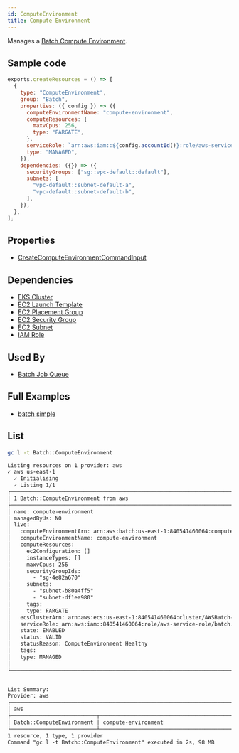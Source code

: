 ```yaml
---
id: ComputeEnvironment
title: Compute Environment
---
```


Manages a [Batch Compute Environment](https://console.aws.amazon.com/batch/home#compute-environments).

## Sample code

```js
exports.createResources = () => [
  {
    type: "ComputeEnvironment",
    group: "Batch",
    properties: ({ config }) => ({
      computeEnvironmentName: "compute-environment",
      computeResources: {
        maxvCpus: 256,
        type: "FARGATE",
      },
      serviceRole: `arn:aws:iam::${config.accountId()}:role/aws-service-role/batch.amazonaws.com/AWSServiceRoleForBatch`,
      type: "MANAGED",
    }),
    dependencies: ({}) => ({
      securityGroups: ["sg::vpc-default::default"],
      subnets: [
        "vpc-default::subnet-default-a",
        "vpc-default::subnet-default-b",
      ],
    }),
  },
];
```

## Properties

- [CreateComputeEnvironmentCommandInput](https://docs.aws.amazon.com/AWSJavaScriptSDK/v3/latest/clients/client-batch/interfaces/createcomputeenvironmentcommandinput.html)

## Dependencies

- [EKS Cluster](../EKS/Cluster.md)
- [EC2 Launch Template](../EC2/LaunchTemplate.md)
- [EC2 Placement Group](../EC2/PlacementGroup.md)
- [EC2 Security Group](../EC2/SecurityGroup.md)
- [EC2 Subnet](../EC2/Subnet.md)
- [IAM Role](../IAM/Role.md)

## Used By

- [Batch Job Queue](./JobQueue.md)

## Full Examples

- [batch simple](https://github.com/grucloud/grucloud/tree/main/examples/aws/Batch/batch-simple)

## List

```sh
gc l -t Batch::ComputeEnvironment
```

```txt
Listing resources on 1 provider: aws
✓ aws us-east-1
  ✓ Initialising
  ✓ Listing 1/1
┌─────────────────────────────────────────────────────────────────────────────┐
│ 1 Batch::ComputeEnvironment from aws                                        │
├─────────────────────────────────────────────────────────────────────────────┤
│ name: compute-environment                                                   │
│ managedByUs: NO                                                             │
│ live:                                                                       │
│   computeEnvironmentArn: arn:aws:batch:us-east-1:840541460064:compute-envi… │
│   computeEnvironmentName: compute-environment                               │
│   computeResources:                                                         │
│     ec2Configuration: []                                                    │
│     instanceTypes: []                                                       │
│     maxvCpus: 256                                                           │
│     securityGroupIds:                                                       │
│       - "sg-4e82a670"                                                       │
│     subnets:                                                                │
│       - "subnet-b80a4ff5"                                                   │
│       - "subnet-df1ea980"                                                   │
│     tags:                                                                   │
│     type: FARGATE                                                           │
│   ecsClusterArn: arn:aws:ecs:us-east-1:840541460064:cluster/AWSBatch-compu… │
│   serviceRole: arn:aws:iam::840541460064:role/aws-service-role/batch.amazo… │
│   state: ENABLED                                                            │
│   status: VALID                                                             │
│   statusReason: ComputeEnvironment Healthy                                  │
│   tags:                                                                     │
│   type: MANAGED                                                             │
│                                                                             │
└─────────────────────────────────────────────────────────────────────────────┘


List Summary:
Provider: aws
┌────────────────────────────────────────────────────────────────────────────┐
│ aws                                                                        │
├───────────────────────────┬────────────────────────────────────────────────┤
│ Batch::ComputeEnvironment │ compute-environment                            │
└───────────────────────────┴────────────────────────────────────────────────┘
1 resource, 1 type, 1 provider
Command "gc l -t Batch::ComputeEnvironment" executed in 2s, 98 MB
```
